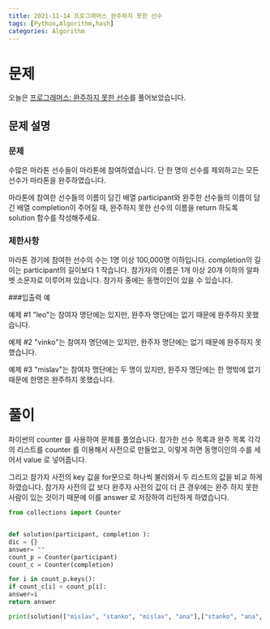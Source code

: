 ```yaml
---
title: 2021-11-14 프로그래머스 완주하지 못한 선수 
tags: [Python,Algorithm,hash]
categories: Algorithm
---
```

# 문제 
오늘은 [프로그래머스: 완주하지 못한 선수](https://programmers.co.kr/learn/courses/30/lessons/42576)를 풀어보았습니다. 

## 문제 설명 
### 문제 
수많은 마라톤 선수들이 마라톤에 참여하였습니다. 단 한 명의 선수를 제외하고는 모든 선수가 마라톤을 완주하였습니다.

마라톤에 참여한 선수들의 이름이 담긴 배열 participant와 완주한 선수들의 이름이 담긴 배열 completion이 주어질 때, 완주하지 못한 선수의 이름을 return 하도록 solution 함수를 작성해주세요.

### 제한사항
마라톤 경기에 참여한 선수의 수는 1명 이상 100,000명 이하입니다.
completion의 길이는 participant의 길이보다 1 작습니다.
참가자의 이름은 1개 이상 20개 이하의 알파벳 소문자로 이루어져 있습니다.
참가자 중에는 동명이인이 있을 수 있습니다.

###입출력 예

예제 #1
"leo"는 참여자 명단에는 있지만, 완주자 명단에는 없기 때문에 완주하지 못했습니다.

예제 #2
"vinko"는 참여자 명단에는 있지만, 완주자 명단에는 없기 때문에 완주하지 못했습니다.

예제 #3
"mislav"는 참여자 명단에는 두 명이 있지만, 완주자 명단에는 한 명밖에 없기 때문에 한명은 완주하지 못했습니다.


# 풀이 
파이썬의 counter 를 사용하여 문제를 풀었습니다. 
참가한 선수 목록과 완주 목록 각각의 리스트를 counter 를 이용해서 사전으로 만들었고, 
이렇게 하면 동명이인의 수를 세어서 value 로 넣어줍니다. 

그리고 참가자 사전의 key 값을 for문으로 하나씩 불러와서 두 리스트의 값을 비교 하게 하였습니다. 
참가자 사전의 값 보다 완주자 사전의 값이 더 큰 경우에는 완주 하지 못한 사람이 있는 것이기 때문에  이를 answer 로 저장하여 리턴하게 하였습니다. 
```python
from collections import Counter


def solution(participant, completion ):
dic = {}
answer= ""
count_p = Counter(participant)
count_c = Counter(completion)

for i in count_p.keys():
if count_c[i] < count_p[i]:
answer=i
return answer

print(solution(["mislav", "stanko", "mislav", "ana"],["stanko", "ana", "mislav"]))
```